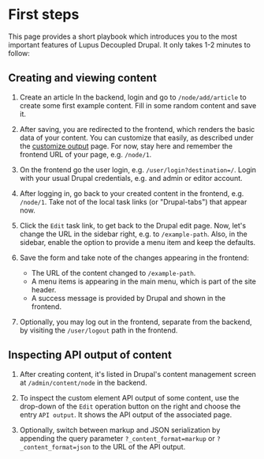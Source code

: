 # First steps

This page provides a short playbook which introduces you to the most important features of Lupus Decoupled Drupal. It only takes 1-2 minutes to follow:

## Creating and viewing content

1. Create an article
In the backend, login and go to `/node/add/article` to create some first example content.  Fill in some random content and save it.

2. After saving, you are redirected to the frontend, which renders the basic data of your content. You can customize that easily, as described under the [customize output](/get-started/customize-output) page. For now, stay here and remember the frontend URL of your page, e.g. `/node/1`.

3. On the frontend go the user login, e.g. `/user/login?destination=/`. Login with your usual Drupal credentials, e.g. and admin or editor account.

4.  After logging in, go back to your created content in the frontend, e.g. `/node/1`. Take not of the local task links (or "Drupal-tabs") that appear now.

5. Click the `Edit` task link, to get back to the Drupal edit page. Now, let's change the URL in the sidebar right, e.g. to `/example-path`. Also, in the sidebar, enable the  option to provide a menu item and keep the defaults.

6. Save the form and take note of the changes appearing in the frontend:
    * The URL of the content changed to `/example-path`.
    * A menu items is appearing in the main menu, which is part of the site header.
    * A success message is provided by Drupal and shown in the frontend.

7. Optionally, you may log out in the frontend, separate from the backend, by visiting the `/user/logout` path in the frontend.

## Inspecting API output of content

1. After creating content, it's listed in Drupal's content management screen at `/admin/content/node` in the backend.

2. To inspect the custom element API output of some content, use the drop-down of the `Edit` operation button on the right and choose the entry `API output`. It shows the API output of the associated page.

3. Optionally, switch between markup and JSON serialization by appending the query parameter `?_content_format=markup` or `?_content_format=json` to the URL of the API output.
